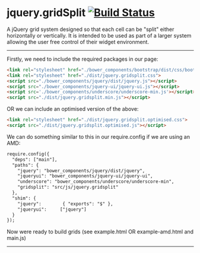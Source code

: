 # jquery.gridSplit         [![Build Status](https://travis-ci.org/assetinfo/jquery.gridSplit.png)](https://travis-ci.org/assetinfo/jquery.gridSplit)

A jQuery grid system designed so that each cell can be "split" either horizontally or vertically. It is intended to be used as part of a larger system allowing the user free control of their widget environment. 

--------

Firstly, we need to include the required packages in our page:

```html
<link rel="stylesheet" href="./bower_components/bootstrap/dist/css/bootstrap.css">
<link rel="stylesheet" href="./dist/jquery.gridsplit.css">
<script src="./bower_components/jquery/dist/jquery.js"></script>
<script src="./bower_components/jquery-ui/jquery-ui.js"></script>
<script src='./bower_components/underscore/underscore-min.js'></script>
<script src="./dist/jquery.gridsplit.min.js"></script>
```
OR we can include an optimised version of the above:

```html
<link rel="stylesheet" href="./dist/jquery.gridsplit.optimised.css">
<script src="./dist/jquery.gridsplit.optimised.js"></script>
```

We can do something similar to this in our require.config if we are using an AMD:

```html
require.config({
  "deps": ["main"],
  "paths": {
    "jquery": "bower_components/jquery/dist/jquery",
    "jqueryui": "bower_components/jquery-ui/jquery-ui",
    "underscore": "bower_components/underscore/underscore-min",
    "gridsplit": "src/js/jquery.gridsplit"
  },
  "shim": {
    "jquery":        { "exports": "$" },
    "jqueryui":     ["jquery"]
  } 
});
```
Now were ready to build grids (see example.html OR example-amd.html and main.js)

--------

